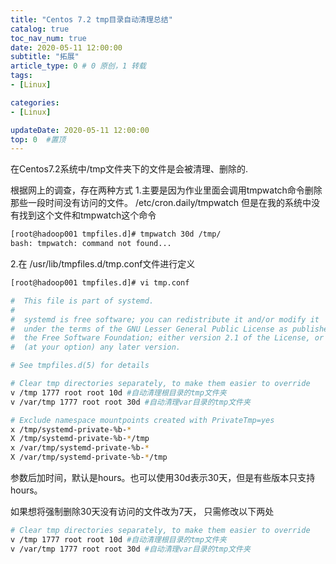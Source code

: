 ```yaml
---
title: "Centos 7.2 tmp目录自动清理总结"
catalog: true
toc_nav_num: true
date: 2020-05-11 12:00:00
subtitle: "拓展"
article_type: 0 # 0 原创，1 转载
tags:
- [Linux]

categories:
- [Linux]

updateDate: 2020-05-11 12:00:00
top: 0  #置顶
---
```




在Centos7.2系统中/tmp文件夹下的文件是会被清理、删除的.

根据网上的调查，存在两种方式
1.主要是因为作业里面会调用tmpwatch命令删除那些一段时间没有访问的文件。
/etc/cron.daily/tmpwatch
但是在我的系统中没有找到这个文件和tmpwatch这个命令
```bash
[root@hadoop001 tmpfiles.d]# tmpwatch 30d /tmp/
bash: tmpwatch: command not found...
```
2.在 /usr/lib/tmpfiles.d/tmp.conf文件进行定义
```bash
[root@hadoop001 tmpfiles.d]# vi tmp.conf

#  This file is part of systemd.
#
#  systemd is free software; you can redistribute it and/or modify it
#  under the terms of the GNU Lesser General Public License as published by
#  the Free Software Foundation; either version 2.1 of the License, or
#  (at your option) any later version.

# See tmpfiles.d(5) for details

# Clear tmp directories separately, to make them easier to override
v /tmp 1777 root root 10d #自动清理根目录的tmp文件夹
v /var/tmp 1777 root root 30d #自动清理var目录的tmp文件夹

# Exclude namespace mountpoints created with PrivateTmp=yes
x /tmp/systemd-private-%b-*
X /tmp/systemd-private-%b-*/tmp
x /var/tmp/systemd-private-%b-*
X /var/tmp/systemd-private-%b-*/tmp
```
 
参数后加时间，默认是hours。也可以使用30d表示30天，但是有些版本只支持hours。 

 
如果想将强制删除30天没有访问的文件改为7天，
只需修改以下两处
```bash
# Clear tmp directories separately, to make them easier to override
v /tmp 1777 root root 10d #自动清理根目录的tmp文件夹
v /var/tmp 1777 root root 30d #自动清理var目录的tmp文件夹
```

 
